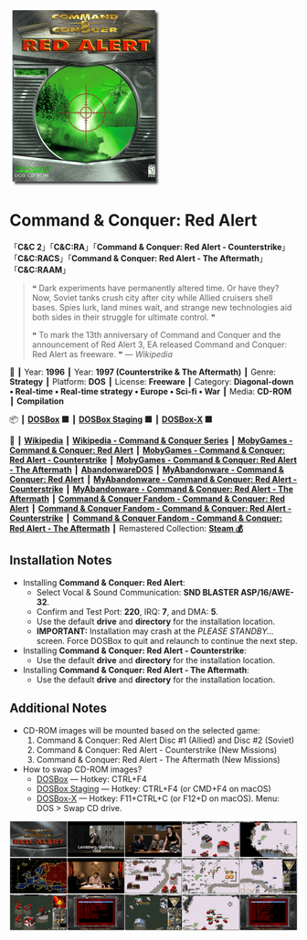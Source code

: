 ![](Thumbnail.png 'application-thumbnail')

# Command & Conquer: Red Alert

「**C&C 2**」「**C&C:RA**」「**Command & Conquer: Red Alert - Counterstrike**」「**C&C:RACS**」「**Command & Conquer: Red Alert - The Aftermath**」「**C&C:RAAM**」

> ❝ Dark experiments have permanently altered time. Or have they? Now, Soviet tanks crush city after city while Allied cruisers shell bases. Spies lurk, land mines wait, and strange new technologies aid both sides in their struggle for ultimate control. ❞
>
> ❝ To mark the 13th anniversary of Command and Conquer and the announcement of Red Alert 3, EA released Command and Conquer: Red Alert as freeware. ❞ — *Wikipedia*
>

📌 ┃ Year: **1996** ┃ Year: **1997 (Counterstrike & The Aftermath)** ┃ Genre: **Strategy** ┃ Platform: **DOS** ┃ License: **Freeware** ┃ Category: **Diagonal-down • Real-time • Real-time strategy • Europe • Sci-fi • War** ┃ Media: **CD-ROM** ┃ **Compilation** 

📦 ┃ **[DOSBox](https://www.dosbox.com/) 🟩** ┃ **[DOSBox Staging](https://dosbox-staging.github.io/) 🟩** ┃ **[DOSBox-X](https://dosbox-x.com/) 🟩** 

📎 ┃ **[Wikipedia](https://en.wikipedia.org/wiki/Command_%26_Conquer:_Red_Alert)** ┃ **[Wikipedia - Command & Conquer Series](https://en.wikipedia.org/wiki/Command_%26_Conquer)** ┃ **[MobyGames - Command & Conquer: Red Alert](https://www.mobygames.com/game/485/command-conquer-red-alert/)** ┃ **[MobyGames - Command & Conquer: Red Alert - Counterstrike](https://www.mobygames.com/game/863/command-conquer-red-alert-counterstrike/)** ┃ **[MobyGames - Command & Conquer: Red Alert - The Aftermath](https://www.mobygames.com/game/866/command-conquer-red-alert-the-aftermath/)** ┃ **[AbandonwareDOS](https://www.abandonwaredos.com/abandonware-game.php?abandonware=Command+%26amp%3B+Conquer%3A+Red+Alert&gid=1872)** ┃ **[MyAbandonware - Command & Conquer: Red Alert](https://www.myabandonware.com/game/command-conquer-red-alert-7pi)** ┃ **[MyAbandonware - Command & Conquer: Red Alert - Counterstrike](https://www.myabandonware.com/game/command-conquer-red-alert-counterstrike-7pk)** ┃ **[MyAbandonware - Command & Conquer: Red Alert - The Aftermath](https://www.myabandonware.com/game/command-conquer-red-alert-the-aftermath-7pj)** ┃ **[Command & Conquer Fandom - Command & Conquer: Red Alert](https://cnc.fandom.com/wiki/Command_%26_Conquer:_Red_Alert)** ┃ **[Command & Conquer Fandom - Command & Conquer: Red Alert - Counterstrike](https://cnc.fandom.com/wiki/Command_%26_Conquer:_Red_Alert_-_Counterstrike)** ┃ **[Command & Conquer Fandom - Command & Conquer: Red Alert - The Aftermath](https://cnc.fandom.com/wiki/Command_%26_Conquer:_Red_Alert_-_The_Aftermath)** ┃ Remastered Collection: **[Steam 💰](https://store.steampowered.com/app/1213210/Command__Conquer_Remastered_Collection/)** 

## Installation Notes
- Installing **Command & Conquer: Red Alert**:
  - Select Vocal & Sound Communication: **SND BLASTER ASP/16/AWE-32**.
  - Confirm and Test Port: **220**, IRQ: **7**, and DMA: **5**.
  - Use the default **drive** and **directory** for the installation location.
  - **IMPORTANT:** Installation may crash at the *PLEASE STANDBY...* screen. Force DOSBox to quit and relaunch to continue the next step.
- Installing **Command & Conquer: Red Alert - Counterstrike**:
  - Use the default **drive** and **directory** for the installation location.
- Installing **Command & Conquer: Red Alert - The Aftermath**:
  - Use the default **drive** and **directory** for the installation location.

## Additional Notes
- CD-ROM images will be mounted based on the selected game:
  1. Command & Conquer: Red Alert Disc #1 (Allied) and  Disc #2 (Soviet)
  2. Command & Conquer: Red Alert - Counterstrike (New Missions)
  3. Command & Conquer: Red Alert - The Aftermath (New Missions)
- How to swap CD-ROM images?
  - [DOSBox](https://www.dosbox.com/wiki/DOSBox_FAQ#Swapping_CD_images) — Hotkey: CTRL+F4
  - [DOSBox Staging](https://github.com/dosbox-staging/dosbox-staging/blob/main/README) — Hotkey: CTRL+F4 (or CMD+F4 on macOS)
  - [DOSBox-X](https://dosbox-x.com/wiki/Guide%3AManaging-image-files-in-DOSBox%E2%80%90X#_mounting_multiple_cd_or_dvd_images) — Hotkey: F11+CTRL+C (or F12+D on macOS). Menu: DOS > Swap CD drive.

![](Montage.png 'Command & Conquer: Red Alert')


